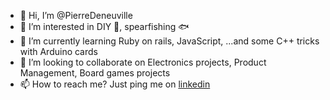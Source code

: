 - 👋 Hi, I’m @PierreDeneuville
- 👀 I’m interested in DIY 🧰, spearfishing :fish:
- 🌱 I’m currently learning Ruby on rails, JavaScript, ...and some C++  tricks with Arduino cards
- 💞️ I’m looking to collaborate on Electronics projects, Product Management, Board games projects
- 📫 How to reach me? Just ping me on [linkedin]([url](https://fr.linkedin.com/in/pierre-deneuville-80982714))

<!---
PierreDeneuville/PierreDeneuville is a ✨ special ✨ repository because its `README.md` (this file) appears on your GitHub profile.
You can click the Preview link to take a look at your changes.
--->
